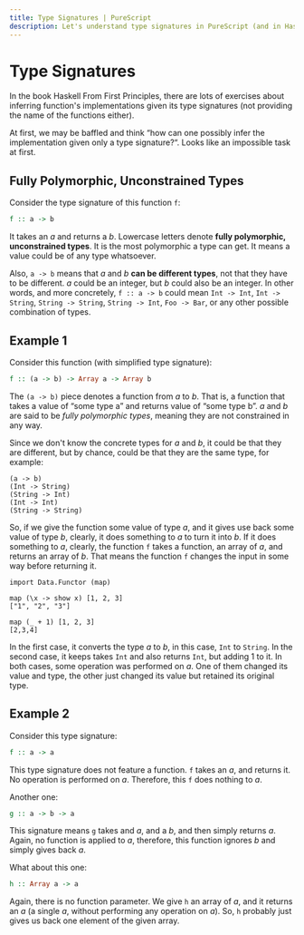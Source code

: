 ```yaml
---
title: Type Signatures | PureScript
description: Let's understand type signatures in PureScript (and in Haskell), how they work, how to interpret them, and see practical examples.
---
```


# Type Signatures

In the book Haskell From First Principles, there are lots of exercises about inferring function's implementations given its type signatures (not providing the name of the functions either).

At first, we may be baffled and think “how can one possibly infer the implementation given only a type signature?“. Looks like an impossible task at first.

## Fully Polymorphic, Unconstrained Types

Consider the type signature of this function `f`:

```haskell
f :: a -> b
```

It takes an *a* and returns a *b*. Lowercase letters denote **fully polymorphic, unconstrained types**. It is the most polymorphic a type can get. It means a value could be of any type whatsoever.

Also, `a -> b` means that *a* and *b* **can be different types**, not that they have to be different. *a* could be an integer, but *b* could also be an integer. In other words, and more concretely, `f :: a -> b` could mean `Int -> Int`, `Int -> String`, `String -> String`, `String -> Int`, `Foo -> Bar`, or any other possible combination of types.

## Example 1

Consider this function (with simplified type signature):

```haskell
f :: (a -> b) -> Array a -> Array b
```

The `(a -> b)` piece denotes a function from *a* to *b*. That is, a function that takes a value of “some type a” and returns value of “some type b”. *a*  and *b*  are said to be *fully polymorphic types*, meaning they are not constrained in any way.

Since we don't know the concrete types for *a* and *b*, it could be that they are different, but by chance, could be that they are the same type, for example:

```text
(a -> b)
(Int -> String)
(String -> Int)
(Int -> Int)
(String -> String)
```

So, if we give the function some value of type *a*, and it gives use back some value of type *b*, clearly, it does something to *a* to turn it into *b*. If it does something to *a*, clearly, the function `f` takes a function, an array of *a*, and returns an array of *b*. That means the function `f` changes the input in some way before returning it.

```text
import Data.Functor (map)

map (\x -> show x) [1, 2, 3]
["1", "2", "3"]

map (_ + 1) [1, 2, 3]   
[2,3,4]
```

In the first case, it converts the type *a* to *b*, in this case, `Int` to `String`. In the second case, it keeps takes `Int` and also returns `Int`, but adding 1 to it. In both cases, some operation was performed on *a*. One of them changed its value and type, the other just changed its value but retained its original type.

## Example 2

Consider this type signature:

```haskell
f :: a -> a
```

This type signature does not feature a function. `f` takes an *a*, and returns it. No operation is performed on *a*. Therefore, this `f` does nothing to *a*.

Another one:

```haskell
g :: a -> b -> a
```

This signature means `g` takes and *a*, and a *b*, and then simply returns *a*. Again, no function is applied to *a*, therefore, this function ignores *b* and simply gives back *a*.

What about this one:

```haskell
h :: Array a -> a
```

Again, there is no function parameter. We give `h` an array of *a*, and it returns an *a* (a single *a*, without performing any operation on *a*). So, `h` probably just gives us back one element of the given array.

